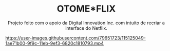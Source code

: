 <h1 align="center">
    OTOME*FLIX
</h1>



<p align="center">Projeto feito com o apoio da Digital Innovation Inc. com intuito de recriar a interface do Netflix.</p>


https://user-images.githubusercontent.com/79651723/115125049-1ae71b00-9f9c-11eb-9ef3-6820c1810793.mp4












